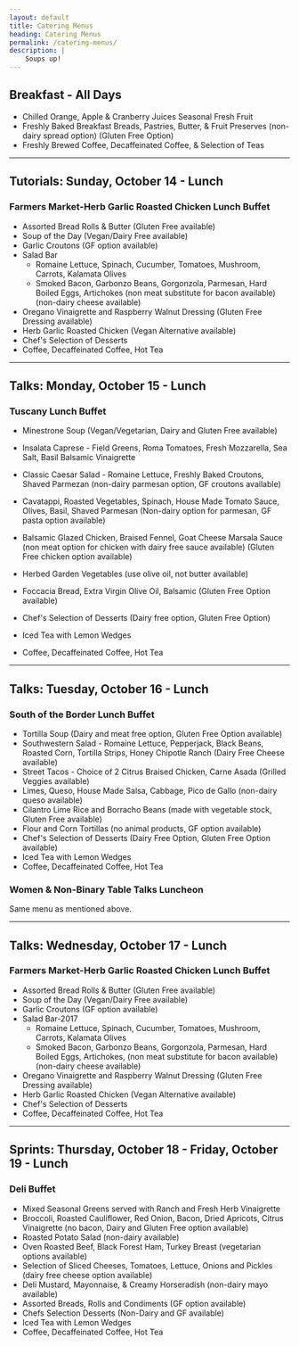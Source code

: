 ```yaml
---
layout: default
title: Catering Menus
heading: Catering Menus
permalink: /catering-menus/
description: |
    Soups up!
---
```


## Breakfast - All Days

- Chilled Orange, Apple & Cranberry Juices Seasonal Fresh Fruit
- Freshly Baked Breakfast Breads, Pastries, Butter, & Fruit Preserves
  (non-dairy spread option)
  (Gluten Free Option)
- Freshly Brewed Coffee, Decaffeinated Coffee, & Selection of Teas

----

## Tutorials: Sunday, October 14 - Lunch

### Farmers Market-Herb Garlic Roasted Chicken Lunch Buffet

- Assorted Bread Rolls & Butter
  (Gluten Free available)
- Soup of the Day
  (Vegan/Dairy Free available)
- Garlic Croutons
  (GF option available)
- Salad Bar
    - Romaine Lettuce, Spinach, Cucumber, Tomatoes, Mushroom, Carrots, Kalamata Olives
  - Smoked Bacon, Garbonzo Beans, Gorgonzola, Parmesan, Hard Boiled Eggs, Artichokes
  (non meat substitute for bacon available) (non-dairy cheese available)
- Oregano Vinaigrette and Raspberry Walnut Dressing
  (Gluten Free Dressing available)
- Herb Garlic Roasted Chicken
  (Vegan Alternative available)
- Chef's Selection of Desserts
- Coffee, Decaffeinated Coffee, Hot Tea

----

## Talks: Monday, October 15 - Lunch

### Tuscany Lunch Buffet

- Minestrone Soup
  (Vegan/Vegetarian, Dairy and Gluten Free available)
- Insalata Caprese - Field Greens, Roma Tomatoes, Fresh Mozzarella, Sea Salt, Basil Balsamic Vinaigrette
- Classic Caesar Salad - Romaine Lettuce, Freshly Baked Croutons, Shaved Parmezan (non-dairy parmesan option, GF croutons available)
- Cavatappi, Roasted Vegetables, Spinach, House Made Tomato Sauce, Olives, Basil, Shaved Parmesan
  (Non-dairy option for parmesan, GF pasta option available)

- Balsamic Glazed Chicken, Braised Fennel, Goat Cheese Marsala Sauce
  (non meat option for chicken with dairy free sauce available) (Gluten Free chicken option available)
- Herbed Garden Vegetables
  (use olive oil, not butter available)

- Foccacia Bread, Extra Virgin Olive Oil, Balsamic
  (Gluten Free Option available)

- Chef's Selection of Desserts
  (Dairy free option, Gluten Free Option)
- Iced Tea with Lemon Wedges
- Coffee, Decaffeinated Coffee, Hot Tea

----

## Talks: Tuesday, October 16 - Lunch

### South of the Border Lunch Buffet

- Tortilla Soup
  (Dairy and meat free option, Gluten Free Option available)
- Southwestern Salad - Romaine Lettuce, Pepperjack, Black Beans, Roasted Corn, Tortilla Strips, Honey Chipotle Ranch (Dairy Free Cheese available)
- Street Tacos - Choice of 2 Citrus Braised Chicken, Carne Asada
  (Grilled Veggies available)
- Limes, Queso, House Made Salsa, Cabbage, Pico de Gallo
  (non-dairy queso available)
- Cilantro Lime Rice and Borracho Beans
  (made with vegetable stock, Gluten Free available)
- Flour and Corn Tortillas
  (no animal products, GF option available)
- Chef's Selection of Desserts
  (Dairy Free Option, Gluten Free Option available)
- Iced Tea with Lemon Wedges
- Coffee, Decaffeinated Coffee, Hot Tea

### Women & Non-Binary Table Talks Luncheon

Same menu as mentioned above.

----

## Talks: Wednesday, October 17 - Lunch

### Farmers Market-Herb Garlic Roasted Chicken Lunch Buffet

- Assorted Bread Rolls & Butter
  (Gluten Free available)
- Soup of the Day
  (Vegan/Dairy Free available)
- Garlic Croutons
  (GF option available)
- Salad Bar-2017
  - Romaine Lettuce, Spinach, Cucumber, Tomatoes, Mushroom, Carrots, Kalamata Olives
  - Smoked Bacon, Garbonzo Beans, Gorgonzola, Parmesan, Hard Boiled Eggs, Artichokes,
    (non meat substitute for bacon available)
    (non-dairy cheese available)
- Oregano Vinaigrette and Raspberry Walnut Dressing
  (Gluten Free Dressing available)
- Herb Garlic Roasted Chicken
  (Vegan Alternative available)
- Chef's Selection of Desserts
- Coffee, Decaffeinated Coffee, Hot Tea

----

## Sprints: Thursday, October 18 - Friday, October 19 - Lunch

### Deli Buffet

- Mixed Seasonal Greens served with Ranch and Fresh Herb Vinaigrette
- Broccoli, Roasted Cauliflower, Red Onion, Bacon, Dried Apricots, Citrus Vinaigrette
  (no bacon, Dairy and Gluten Free option available)
- Roasted Potato Salad
  (non-dairy available)
- Oven Roasted Beef, Black Forest Ham, Turkey Breast
  (vegetarian options available)
- Selection of Sliced Cheeses, Tomatoes, Lettuce, Onions and Pickles
  (dairy free cheese option available)
- Deli Mustard, Mayonnaise, & Creamy Horseradish
  (non-dairy mayo available)
- Assorted Breads, Rolls and Condiments
  (GF option available)
- Chefs Selection Desserts
  (Non-Dairy and GF available)
- Iced Tea with Lemon Wedges
- Coffee, Decaffeinated Coffee, Hot Tea
